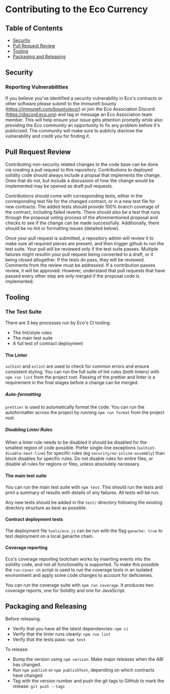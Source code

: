 # Contributing to the Eco Currency

## Table of Contents
 - [Security](#security)
 - [Pull Request Review](#pull-requests)
 - [Tooling](#tooling)
 - [Packaging and Releasing](#packaging-and-releasing)

## Security
### Reporting Vulnerabilities
If you believe you've identified a security vulnerability in Eco's contracts or other software please submit to the Immunefi bounty (https://immunefi.com/bounty/eco/) or join the Eco Association Discord (https://discord.eco.org) and tag or message an Eco Association team member. This will help ensure your issue gets attention promptly while also providing the Eco community an opportunity to fix any problem before it's publicized. The community will make sure to publicly disclose the vulnerability and credit you for finding it.

## Pull Request Review
Contributing non-security related changes to the code base can be done via creating a pull request to this repository. Contributions to deployed solidity code should always include a propsal that implements the change. Ones that do not, but include a discussion of how the change would be implemented may be opened as draft pull requests.

Contributions should come with corresponding tests, either in the corresponding test file for the changed contract, or in a new test file for new contracts. The added tests should provide 100% branch coverage of the contract, including failed reverts. There should also be a test that runs through the proposal voting process of the aforementioned proposal and checks to see if the change can be made successfully. Additionally, there should be no lint or formatting issues (detailed below).

Once your pull request is submitted, a repository admin will review it to make sure all required pieces are present, and then trigger github to run the test suite. Your pull will be reviewed only if the test suite passes. Multiple failures might resultin your pull request being converted to a draft, or it being closed altogether. If the tests do pass, they will be reviewed. Comments from the review must be addressed. If a contribution passes review, it will be approved. However, understand that pull requests that have passed every other step are only merged if the proposal code is implemented.

## Tooling
### The Test Suite
There are 3 key processes run by Eco's CI tooling:
 - The lint/style rules
 - The main test suite
 - A full test of contract deployment

#### The Linter
`solhint` and `eslint` are used to check for common errors and ensure consistent styling. You can run the full suite of lint rules (both linters) with `npm run lint` from the project root. Passing of the prettier and linter is a requirement in the final stages before a change can be merged.

##### Auto-formatting
`prettier` is used to automatically format the code. You can run the autoformatter across the project by running `npm run format` from the project root.

##### Disabling Linter Rules
When a linter rule needs to be disabled it should be disabled for the smallest region of code possible. Prefer single-line exceptions (`solhint-disable-next-line`) for specific rules (eg `security/no-inline-assembly`) than block disables for specific rules. Do not disable rules for entire files, or disable all rules for regions or files, unless absolutely necessary.

#### The main test suite
You can run the main test suite with `npm test`. This should run the tests and print a summary of results with details of any failures. All tests will be run.

Any new tests should be added in the `test/` directory following the existing directory structure as best as possible.

#### Contract deployment tests
The deployment file `tools/eco.js` can be run with the flag `ganache: true` to test deployment on a local ganache chain.

#### Coverage reporting
Eco's coverage reporting toolchain works by inserting events into the solidity code, and not all functionality is supported. To make this possible the `run-cover.sh` script is used to run the coverage tools in an isolated environment and apply some code changes to account for deficienies.

You can run the coverage suite with `npm run coverage`. It produces two coverage reports, one for Solidity and one for JavaScript.

## Packaging and Releasing
Before releasing:
 - Verify that you have all the latest dependencies: `npm ci`
 - Verify that the linter runs cleanly: `npm run lint`
 - Verify that the tests pass: `npm test`

To release:
 - Bump the version using `npm version`. Make major releases when the ABI has
   changed.
 - Run `npm publish` or `npm publishTest`, depending on which contracts have changed
 - Tag with the version number and push the git tags to GitHub to mark the release: `git push --tags`
